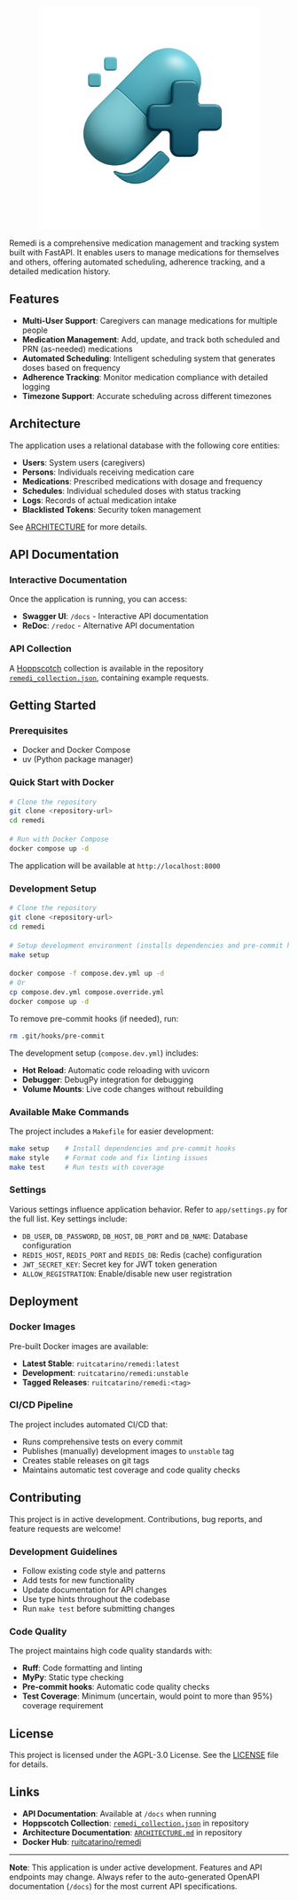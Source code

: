 <p align="center">
<img src="artwork/logo.png" width="400" title="Remedi">
</p>

Remedi is a comprehensive medication management and tracking system built with FastAPI. It enables users to manage medications for themselves and others, offering automated scheduling, adherence tracking, and a detailed medication history.

## Features

* **Multi-User Support**: Caregivers can manage medications for multiple people
* **Medication Management**: Add, update, and track both scheduled and PRN (as-needed) medications
* **Automated Scheduling**: Intelligent scheduling system that generates doses based on frequency
* **Adherence Tracking**: Monitor medication compliance with detailed logging
* **Timezone Support**: Accurate scheduling across different timezones

## Architecture

The application uses a relational database with the following core entities:
* **Users**: System users (caregivers)
* **Persons**: Individuals receiving medication care
* **Medications**: Prescribed medications with dosage and frequency
* **Schedules**: Individual scheduled doses with status tracking
* **Logs**: Records of actual medication intake
* **Blacklisted Tokens**: Security token management

See [ARCHITECTURE](ARCHITECTURE.md) for more details.

## API Documentation

### Interactive Documentation
Once the application is running, you can access:
* **Swagger UI**: `/docs` - Interactive API documentation
* **ReDoc**: `/redoc` - Alternative API documentation

### API Collection
A [Hoppscotch](https://hoppscotch.io/) collection is available in the repository [`remedi_collection.json`](remedi_collection.json), containing example requests.

## Getting Started

### Prerequisites
* Docker and Docker Compose
* uv (Python package manager)

### Quick Start with Docker
```bash
# Clone the repository
git clone <repository-url>
cd remedi

# Run with Docker Compose
docker compose up -d
```

The application will be available at `http://localhost:8000`

### Development Setup
```bash
# Clone the repository
git clone <repository-url>
cd remedi

# Setup development environment (installs dependencies and pre-commit hooks)
make setup

docker compose -f compose.dev.yml up -d
# Or
cp compose.dev.yml compose.override.yml
docker compose up -d
```
To remove pre-commit hooks (if needed), run:
```bash
rm .git/hooks/pre-commit
```

The development setup (`compose.dev.yml`) includes:
* **Hot Reload**: Automatic code reloading with uvicorn
* **Debugger**: DebugPy integration for debugging
* **Volume Mounts**: Live code changes without rebuilding

### Available Make Commands
The project includes a `Makefile` for easier development:

```bash
make setup    # Install dependencies and pre-commit hooks
make style    # Format code and fix linting issues
make test     # Run tests with coverage
```

### Settings
Various settings influence application behavior. Refer to `app/settings.py` for the full list. Key settings include:

* `DB_USER`, `DB_PASSWORD`, `DB_HOST`, `DB_PORT` and `DB_NAME`: Database configuration
* `REDIS_HOST`, `REDIS_PORT` and `REDIS_DB`: Redis (cache) configuration
* `JWT_SECRET_KEY`: Secret key for JWT token generation
* `ALLOW_REGISTRATION`: Enable/disable new user registration

## Deployment

### Docker Images
Pre-built Docker images are available:
* **Latest Stable**: `ruitcatarino/remedi:latest`
* **Development**: `ruitcatarino/remedi:unstable`
* **Tagged Releases**: `ruitcatarino/remedi:<tag>`

### CI/CD Pipeline
The project includes automated CI/CD that:
* Runs comprehensive tests on every commit
* Publishes (manually) development images to `unstable` tag
* Creates stable releases on git tags
* Maintains automatic test coverage and code quality checks

## Contributing

This project is in active development. Contributions, bug reports, and feature requests are welcome!

### Development Guidelines
* Follow existing code style and patterns
* Add tests for new functionality
* Update documentation for API changes
* Use type hints throughout the codebase
* Run `make test` before submitting changes

### Code Quality
The project maintains high code quality standards with:
* **Ruff**: Code formatting and linting
* **MyPy**: Static type checking
* **Pre-commit hooks**: Automatic code quality checks
* **Test Coverage**: Minimum (uncertain, would point to more than 95%) coverage requirement

## License

This project is licensed under the AGPL-3.0 License. See the [LICENSE](LICENSE) file for details.

## Links

* **API Documentation**: Available at `/docs` when running
* **Hoppscotch Collection**: [`remedi_collection.json`](remedi_collection.json) in repository
* **Architecture Documentation**: [`ARCHITECTURE.md`](ARCHITECTURE.md) in repository
* **Docker Hub**: [ruitcatarino/remedi](https://hub.docker.com/r/ruitcatarino/remedi/tags)

---

**Note**: This application is under active development. Features and API endpoints may change. Always refer to the auto-generated OpenAPI documentation (`/docs`) for the most current API specifications.
